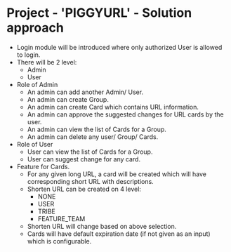 # Project - 'PIGGYURL' - Solution approach

- Login module will be introduced where only authorized User is allowed to login.
- There will be 2 level:
   * Admin
   * User
- Role of Admin
   * An admin can add another Admin/ User.
   * An admin can create Group.
   * An admin can create Card which contains URL information.
   * An admin can approve the suggested changes for URL cards by the user.
   * An admin can view the list of Cards for a Group.
   * An admin can delete any user/ Group/ Cards.
- Role of User
   * User can view the list of Cards for a Group.
   * User can suggest change for any card.
- Feature for Cards.
   * For any given long URL, a card will be created which will have corresponding short URL with descriptions.
   * Shorten URL can be created on 4 level:
      * NONE
      * USER
      * TRIBE
      * FEATURE_TEAM
   * Shorten URL will change based on above selection.
   * Cards will have default expiration date (if not given as an input) which is configurable.
   
      